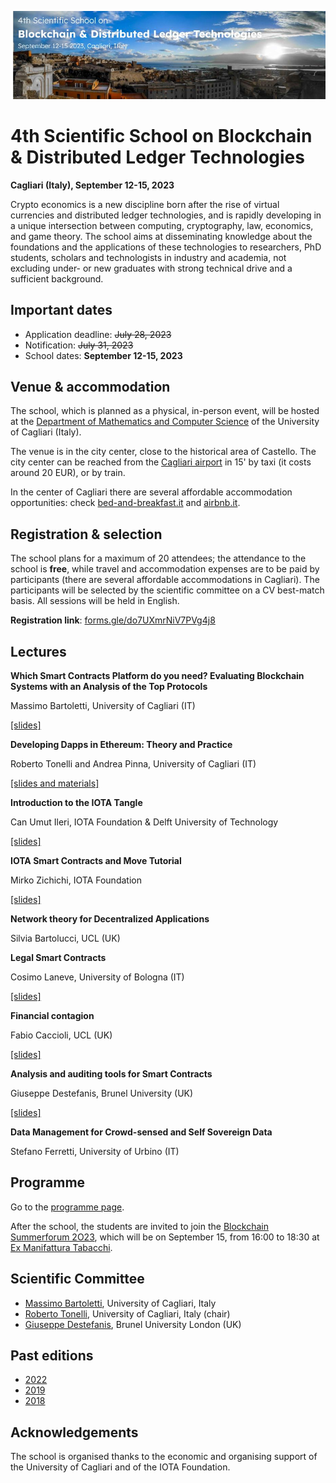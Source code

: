 ![image](4th-dlt-school-logo.jpg)

# 4th Scientific School on Blockchain & Distributed Ledger Technologies

**Cagliari (Italy), September 12-15, 2023**

Crypto economics is a new discipline born after the rise of virtual currencies and distributed ledger technologies, and is rapidly developing in a unique intersection between computing, cryptography,  law,
economics, and game theory. The school aims at disseminating  knowledge about the foundations and the applications of these technologies to researchers, PhD students, scholars and technologists in industry and academia, not excluding under- or new graduates with strong technical drive and a sufficient background.


## Important dates

- Application deadline: ~~July 28, 2023~~
- Notification: ~~July 31, 2023~~
- School dates: **September 12-15, 2023**


## Venue & accommodation

The school, which is planned as a physical, in-person event, will be hosted at the [Department of Mathematics and Computer Science](https://goo.gl/maps/jjzgXGtSLtVBSrDu9) of the University of Cagliari (Italy).

The venue is in the city center, close to the historical area of Castello. 
The city center can be reached from the [Cagliari airport](http://www.sogaer.it/it) in 15' by taxi (it costs around 20 EUR), or by train.

In the center of Cagliari there are several affordable accommodation opportunities: check [bed-and-breakfast.it](https://www.bed-and-breakfast.it/lista_strutture_ur.cfm?locale=it&zona=Castello&citta=Cagliari&idregione=14) and
[airbnb.it](https://www.airbnb.it/rooms/6619495?source_impression_id=p3_1688053073_kJI5XWcXBEsz1r%2B1).


## Registration & selection

The school plans for a maximum of 20 attendees; the attendance to the school is **free**, while travel and accommodation expenses are to be paid by participants (there are several affordable accommodations in Cagliari). 
The participants will be selected by the scientific  committee on a CV best-match basis.
All sessions will be held in English.

**Registration link**: [forms.gle/do7UXmrNiV7PVg4j8](https://forms.gle/do7UXmrNiV7PVg4j8)


## Lectures

**Which Smart Contracts Platform do you need? Evaluating Blockchain Systems with an Analysis of the Top Protocols**

Massimo Bartoletti, University of Cagliari (IT)

[\[slides\]](https://docs.google.com/presentation/d/1Zw9cQ5CvJUYoig7vU1lFYrRPqV_U2YzYCfWXas2XEXo/edit?usp=sharing)

**Developing Dapps in Ethereum: Theory and Practice**

Roberto Tonelli and Andrea Pinna, University of Cagliari (IT)

[\[slides and materials\]](https://github.com/AndreaPinna/bcschool2023/)

**Introduction to the IOTA Tangle**

Can Umut Ileri, IOTA Foundation & Delft University of Technology

[\[slides\]](https://github.com/dlt-school/dlt-school.github.io/blob/main/2023/ileri-dlt-school-2023.pdf)

**IOTA Smart Contracts and Move Tutorial**

Mirko Zichichi, IOTA Foundation

[\[slides\]](https://github.com/dlt-school/dlt-school.github.io/blob/main/2023/zichichi-dlt-school-2023.pdf)

**Network theory for Decentralized Applications**

Silvia Bartolucci, UCL (UK)

**Legal Smart Contracts** 

Cosimo Laneve, University of Bologna (IT)

[\[slides\]](https://github.com/dlt-school/dlt-school.github.io/blob/main/2023/laneve-dlt-school-2023.pdf)

**Financial contagion**

Fabio Caccioli, UCL (UK)

[\[slides\]](https://github.com/dlt-school/dlt-school.github.io/blob/main/2023/caccioli-dlt-school-2023.pdf)

**Analysis and auditing tools for Smart Contracts**

Giuseppe Destefanis, Brunel University (UK)

[\[slides\]](https://github.com/dlt-school/dlt-school.github.io/blob/main/2023/destefanis-dlt-school-2023.pdf)

**Data Management for Crowd-sensed and Self Sovereign Data**

Stefano Ferretti, University of Urbino (IT)


## Programme

Go to the [programme page](programme.md).

After the school, the students are invited to join the [Blockchain Summerforum 2O23](https://www.eventbrite.it/e/biglietti-blockchain-summerforum-2o23-the-social-impact-of-crypto-activities-704307461577?aff=oddtdtcreator&fbclid=IwAR0Ftt1u3hO0XViW-1tZl2qmCmCW7JCG2lBJdgwHrBcTG8wyBwlkRa5d8ao), which will be on September 15, from 16:00 to 18:30 at [Ex Manifattura Tabacchi](https://goo.gl/maps/2qoN3T1Deyn4pPAF6). 
 

## Scientific Committee

- [Massimo Bartoletti](https://blockchain.unica.it), University of Cagliari, Italy
- [Roberto Tonelli](https://www.unica.it/unica/it/ateneo_s07_ss01.page?contentId=SHD31003), University of Cagliari, Italy (chair)
- [Giuseppe Destefanis](https://www.brunel.ac.uk/people/giuseppe-destefanis), Brunel University London (UK)


## Past editions

- [2022](2022/)
- [2019](2019/)
- [2018](2018/)


## Acknowledgements

The school is organised thanks to the economic and organising support of the University of Cagliari and of the IOTA Foundation.
